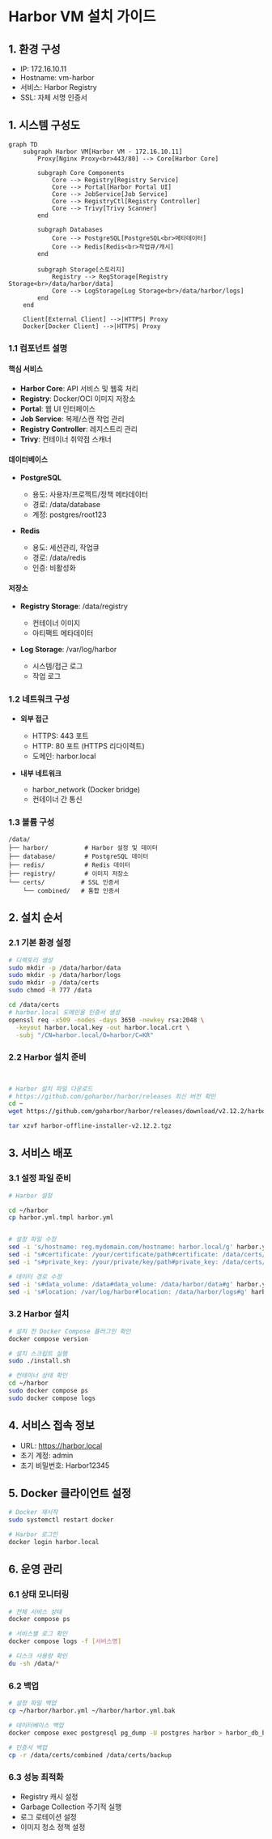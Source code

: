 # Harbor VM 설치 가이드

## 1. 환경 구성
- IP: 172.16.10.11
- Hostname: vm-harbor
- 서비스: Harbor Registry
- SSL: 자체 서명 인증서

## 1. 시스템 구성도

```mermaid
graph TD
    subgraph Harbor VM[Harbor VM - 172.16.10.11]
        Proxy[Nginx Proxy<br>443/80] --> Core[Harbor Core]
        
        subgraph Core Components
            Core --> Registry[Registry Service]
            Core --> Portal[Harbor Portal UI]
            Core --> JobService[Job Service]
            Core --> RegistryCtl[Registry Controller]
            Core --> Trivy[Trivy Scanner]
        end
        
        subgraph Databases
            Core --> PostgreSQL[PostgreSQL<br>메타데이터]
            Core --> Redis[Redis<br>작업큐/캐시]
        end
        
        subgraph Storage[스토리지]
            Registry --> RegStorage[Registry Storage<br>/data/harbor/data]
            Core --> LogStorage[Log Storage<br>/data/harbor/logs]
        end
    end

    Client[External Client] -->|HTTPS| Proxy
    Docker[Docker Client] -->|HTTPS| Proxy
```

### 1.1 컴포넌트 설명

#### 핵심 서비스
- **Harbor Core**: API 서비스 및 웹훅 처리
- **Registry**: Docker/OCI 이미지 저장소
- **Portal**: 웹 UI 인터페이스
- **Job Service**: 복제/스캔 작업 관리
- **Registry Controller**: 레지스트리 관리
- **Trivy**: 컨테이너 취약점 스캐너

#### 데이터베이스
- **PostgreSQL**
  - 용도: 사용자/프로젝트/정책 메타데이터
  - 경로: /data/database
  - 계정: postgres/root123

- **Redis**
  - 용도: 세션관리, 작업큐
  - 경로: /data/redis
  - 인증: 비활성화

#### 저장소
- **Registry Storage**: /data/registry
  - 컨테이너 이미지
  - 아티팩트 메타데이터

- **Log Storage**: /var/log/harbor
  - 시스템/접근 로그
  - 작업 로그

### 1.2 네트워크 구성
- **외부 접근**
  - HTTPS: 443 포트
  - HTTP: 80 포트 (HTTPS 리다이렉트)
  - 도메인: harbor.local

- **내부 네트워크**
  - harbor_network (Docker bridge)
  - 컨테이너 간 통신

### 1.3 볼륨 구성
```plaintext
/data/
├── harbor/          # Harbor 설정 및 데이터
├── database/        # PostgreSQL 데이터
├── redis/           # Redis 데이터
├── registry/        # 이미지 저장소
└── certs/          # SSL 인증서
    └── combined/   # 통합 인증서
```

## 2. 설치 순서

### 2.1 기본 환경 설정
```bash
# 디렉토리 생성
sudo mkdir -p /data/harbor/data
sudo mkdir -p /data/harbor/logs
sudo mkdir -p /data/certs
sudo chmod -R 777 /data

cd /data/certs
# harbor.local 도메인용 인증서 생성
openssl req -x509 -nodes -days 3650 -newkey rsa:2048 \
  -keyout harbor.local.key -out harbor.local.crt \
  -subj "/CN=harbor.local/O=harbor/C=KR"

```

### 2.2 Harbor 설치 준비
```bash


# Harbor 설치 파일 다운로드
# https://github.com/goharbor/harbor/releases 최신 버전 확인 
cd ~
wget https://github.com/goharbor/harbor/releases/download/v2.12.2/harbor-offline-installer-v2.12.2.tgz

tar xzvf harbor-offline-installer-v2.12.2.tgz
```

## 3. 서비스 배포

### 3.1 설정 파일 준비
```bash
# Harbor 설정

cd ~/harbor
cp harbor.yml.tmpl harbor.yml


# 설정 파일 수정
sed -i 's/hostname: reg.mydomain.com/hostname: harbor.local/g' harbor.yml
sed -i "s#certificate: /your/certificate/path#certificate: /data/certs/harbor.local.crt#g" harbor.yml
sed -i "s#private_key: /your/private/key/path#private_key: /data/certs/harbor.local.key#g" harbor.yml

# 데이터 경로 수정
sed -i 's#data_volume: /data#data_volume: /data/harbor/data#g' harbor.yml
sed -i 's#location: /var/log/harbor#location: /data/harbor/logs#g' harbor.yml
```

### 3.2 Harbor 설치
```bash
# 설치 전 Docker Compose 플러그인 확인
docker compose version

# 설치 스크립트 실행 
sudo ./install.sh 

# 컨테이너 상태 확인
cd ~/harbor
sudo docker compose ps
sudo docker compose logs
```

## 4. 서비스 접속 정보
- URL: https://harbor.local
- 초기 계정: admin
- 초기 비밀번호: Harbor12345

## 5. Docker 클라이언트 설정
```bash
# Docker 재시작
sudo systemctl restart docker

# Harbor 로그인
docker login harbor.local
```

## 6. 운영 관리

### 6.1 상태 모니터링
```bash
# 전체 서비스 상태
docker compose ps

# 서비스별 로그 확인
docker compose logs -f [서비스명]

# 디스크 사용량 확인
du -sh /data/*
```

### 6.2 백업
```bash
# 설정 파일 백업
cp ~/harbor/harbor.yml ~/harbor/harbor.yml.bak

# 데이터베이스 백업
docker compose exec postgresql pg_dump -U postgres harbor > harbor_db_backup.sql

# 인증서 백업
cp -r /data/certs/combined /data/certs/backup
```

### 6.3 성능 최적화
- Registry 캐시 설정
- Garbage Collection 주기적 실행
- 로그 로테이션 설정
- 이미지 청소 정책 설정
